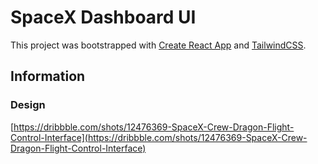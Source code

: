 # SpaceX Dashboard UI

This project was bootstrapped with [Create React App](https://github.com/facebook/create-react-app) and [TailwindCSS](https://tailwindcss.com).

## Information

### Design

[https://dribbble.com/shots/12476369-SpaceX-Crew-Dragon-Flight-Control-Interface](https://dribbble.com/shots/12476369-SpaceX-Crew-Dragon-Flight-Control-Interface)
